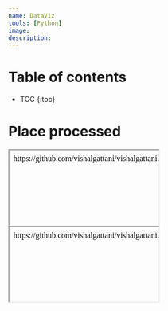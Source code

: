```yaml
---
name: DataViz
tools: [Python]
image:
description:
---
```


# Table of contents

* TOC
{:toc}

# Place processed



<iframe srcdoc="https://github.com/vishalgattani/vishalgattani.github.io/blob/master/_includes/PlaceProcessed.html"></iframe>
<!-- {% include PlaceProcessed.html %} -->

<iframe srcdoc="https://github.com/vishalgattani/vishalgattani.github.io/blob/master/_includes/yearly_crime_rate.html"></iframe>
<!-- {% include yearly_crime_rate.html %} -->


